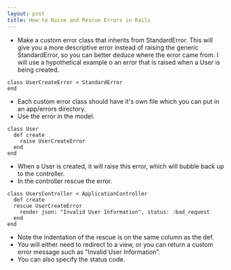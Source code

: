 ```yaml
---
layout: post
title: How to Raise and Rescue Errors in Rails
---
```


*  Make a custom error class that inherits from StandardError.  This will give you a more descriptive error instead of raising the generic StandardError, so you can better deduce where the error came from.
 I will use a hypothetical example o an error that is raised when a User is being created.

```
class UserCreateError < StandardError
end
```

*  Each custom error class should have it's own file which you can put in an app/errors directory.
*  Use the error in the model.


```
class User
  def create
    raise UserCreateError
  end
end
```

*  When a User is created, it will raise this error, which will bubble back up to the controller.
*  In the controller rescue the error.

```
class UsersController < ApplicationController
  def create
  rescue UserCreateError
    render json: "Invalid User Information", status: :bad_request
  end
end
```

*  Note the indentation of the rescue is on the same column as the def.
*  You will either need to redirect to a view, or you can return a custom error message such as "Invalid User Information".
*  You can also specify the status code.
